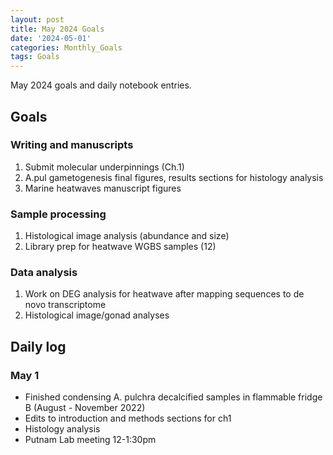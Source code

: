 ```yaml
---
layout: post
title: May 2024 Goals
date: '2024-05-01'
categories: Monthly_Goals
tags: Goals
---
```


May 2024 goals and daily notebook entries. 

## Goals  

### Writing and manuscripts 
              
1. Submit molecular underpinnings (Ch.1)
2. A.pul gametogenesis final figures, results sections for histology analysis
3. Marine heatwaves manuscript figures

### Sample processing

1. Histological image analysis (abundance and size)
2. Library prep for heatwave WGBS samples (12)

### Data analysis

1. Work on DEG analysis for heatwave after mapping sequences to de novo transcriptome
2. Histological image/gonad analyses 

## Daily log 

### May 1
- Finished condensing A. pulchra decalcified samples in flammable fridge B (August - November 2022)
- Edits to introduction and methods sections for ch1 
- Histology analysis
- Putnam Lab meeting 12-1:30pm